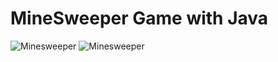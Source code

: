 # MineSweeper Game with Java
![Minesweeper](https://user-images.githubusercontent.com/37351493/149169741-c16a9096-4807-4676-a129-14719bdd4ba2.png)
![Minesweeper](https://user-images.githubusercontent.com/37351493/149170704-85fe7df8-79e0-4da4-aa1e-90f739bbbd2c.png)
